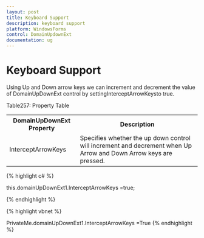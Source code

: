 ```yaml
---
layout: post
title: Keyboard Support
description: keyboard support
platform: WindowsForms
control: DomainUpdownExt 
documentation: ug
---
```

# Keyboard Support

Using Up and Down arrow keys we can increment and decrement the value of DomainUpDownExt control by settingInterceptArrowKeysto true.

Table257: Property Table

<table>
<tr>
<th>
DomainUpDownExt Property</th><th>
Description</th></tr>
<tr>
<td>
InterceptArrowKeys</td><td>
Specifies whether the up down control will increment and decrement when Up Arrow and Down Arrow keys are pressed.</td></tr>
</table>



{% highlight c# %}


this.domainUpDownExt1.InterceptArrowKeys =true;


{% endhighlight  %}

{% highlight vbnet %}


PrivateMe.domainUpDownExt1.InterceptArrowKeys =True
{% endhighlight %}